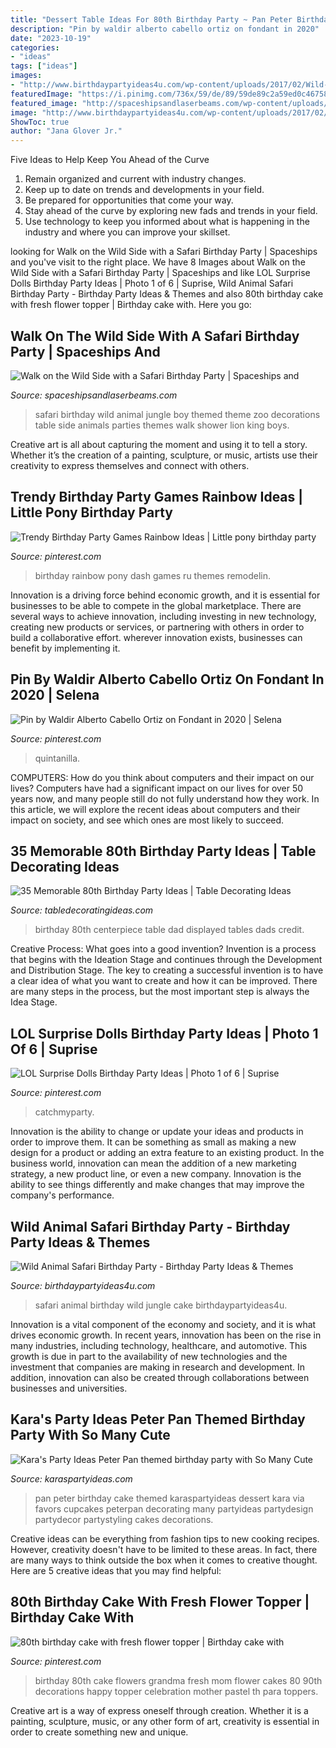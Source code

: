 ```yaml
---
title: "Dessert Table Ideas For 80th Birthday Party ~ Pan Peter Birthday Cake Themed Karaspartyideas Dessert Kara Via Favors Cupcakes Peterpan Decorating Many Partyideas Partydesign Partydecor Partystyling Cakes Decorations"
description: "Pin by waldir alberto cabello ortiz on fondant in 2020"
date: "2023-10-19"
categories:
- "ideas"
tags: ["ideas"]
images:
- "http://www.birthdaypartyideas4u.com/wp-content/uploads/2017/02/Wild-Animal-Safari-Birthday-Party-Cake-600x900.jpg"
featuredImage: "https://i.pinimg.com/736x/59/de/89/59de89c2a59ed0c46758f9b786da8285.jpg"
featured_image: "http://spaceshipsandlaserbeams.com/wp-content/uploads/2015/09/safari-birthday-party-ideas-22.jpg"
image: "http://www.birthdaypartyideas4u.com/wp-content/uploads/2017/02/Wild-Animal-Safari-Birthday-Party-Cake-600x900.jpg"
ShowToc: true
author: "Jana Glover Jr."
---
```



Five Ideas to Help Keep You Ahead of the Curve
1. Remain organized and current with industry changes.
2. Keep up to date on trends and developments in your field.
3. Be prepared for opportunities that come your way.
4. Stay ahead of the curve by exploring new fads and trends in your field.
5. Use technology to keep you informed about what is happening in the industry and where you can improve your skillset.

	

		
looking for Walk on the Wild Side with a Safari Birthday Party | Spaceships and you've visit to the right place. We have 8 Images about Walk on the Wild Side with a Safari Birthday Party | Spaceships and like LOL Surprise Dolls Birthday Party Ideas | Photo 1 of 6 | Suprise, Wild Animal Safari Birthday Party - Birthday Party Ideas &amp; Themes and also 80th birthday cake with fresh flower topper | Birthday cake with. Here you go:
		
    
## Walk On The Wild Side With A Safari Birthday Party | Spaceships And

<img loading=lazy src="http://spaceshipsandlaserbeams.com/wp-content/uploads/2015/09/safari-birthday-party-ideas-22.jpg" onerror="this.onerror=null;this.src='https://tse3.mm.bing.net/th?id=OIP.3tI_2rVy9jEjraLEm5jX3AHaLH&amp;pid=15.1';" alt="Walk on the Wild Side with a Safari Birthday Party | Spaceships and">

_Source: spaceshipsandlaserbeams.com_

>safari birthday wild animal jungle boy themed theme zoo decorations table side animals parties themes walk shower lion king boys. 

	

Creative art is all about capturing the moment and using it to tell a story. Whether it’s the creation of a painting, sculpture, or music, artists use their creativity to express themselves and connect with others.

    
## Trendy Birthday Party Games Rainbow Ideas | Little Pony Birthday Party

<img loading=lazy src="https://i.pinimg.com/736x/25/08/e7/2508e7deed428381c5c90620f59703b9.jpg" onerror="this.onerror=null;this.src='https://tse2.mm.bing.net/th?id=OIP.bOZuH6bVn1IxK9RTdX_qwgAAAA&amp;pid=15.1';" alt="Trendy Birthday Party Games Rainbow Ideas | Little pony birthday party">

_Source: pinterest.com_

>birthday rainbow pony dash games ru themes remodelin. 

	

Innovation is a driving force behind economic growth, and it is essential for businesses to be able to compete in the global marketplace. There are several ways to achieve innovation, including investing in new technology, creating new products or services, or partnering with others in order to build a collaborative effort. wherever innovation exists, businesses can benefit by implementing it.

    
## Pin By Waldir Alberto Cabello Ortiz On Fondant In 2020 | Selena

<img loading=lazy src="https://i.pinimg.com/736x/59/de/89/59de89c2a59ed0c46758f9b786da8285.jpg" onerror="this.onerror=null;this.src='https://tse2.mm.bing.net/th?id=OIP.UtwA0FehmRxgAiXZ32bD2AHaNz&amp;pid=15.1';" alt="Pin by Waldir Alberto Cabello Ortiz on Fondant in 2020 | Selena">

_Source: pinterest.com_

>quintanilla. 

	

COMPUTERS: How do you think about computers and their impact on our lives?
Computers have had a significant impact on our lives for over 50 years now, and many people still do not fully understand how they work. In this article, we will explore the recent ideas about computers and their impact on society, and see which ones are most likely to succeed.

    
## 35 Memorable 80th Birthday Party Ideas | Table Decorating Ideas

<img loading=lazy src="http://4.bp.blogspot.com/-b4kcW2hZpZU/TbGvcpi6jQI/AAAAAAAADH4/wPufB5aTVVA/s1600/464.JPG" onerror="this.onerror=null;this.src='https://tse2.mm.bing.net/th?id=OIP.yztIMow4phBq6sR-xnthuQHaLJ&amp;pid=15.1';" alt="35 Memorable 80th Birthday Party Ideas | Table Decorating Ideas">

_Source: tabledecoratingideas.com_

>birthday 80th centerpiece table dad displayed tables dads credit. 

	

Creative Process: What goes into a good invention?
Invention is a process that begins with the Ideation Stage and continues through the Development and Distribution Stage. The key to creating a successful invention is to have a clear idea of what you want to create and how it can be improved. There are many steps in the process, but the most important step is always the Idea Stage.

    
## LOL Surprise Dolls Birthday Party Ideas | Photo 1 Of 6 | Suprise

<img loading=lazy src="https://i.pinimg.com/736x/fc/58/cf/fc58cf39970e84164094b17fbf7eb27a.jpg" onerror="this.onerror=null;this.src='https://tse1.mm.bing.net/th?id=OIP.TPqz8E5Xr8RCNOOBSC6EmwHaLH&amp;pid=15.1';" alt="LOL Surprise Dolls Birthday Party Ideas | Photo 1 of 6 | Suprise">

_Source: pinterest.com_

>catchmyparty. 

	

Innovation is the ability to change or update your ideas and products in order to improve them. It can be something as small as making a new design for a product or adding an extra feature to an existing product. In the business world, innovation can mean the addition of a new marketing strategy, a new product line, or even a new company. Innovation is the ability to see things differently and make changes that may improve the company's performance.

    
## Wild Animal Safari Birthday Party - Birthday Party Ideas &amp; Themes

<img loading=lazy src="http://www.birthdaypartyideas4u.com/wp-content/uploads/2017/02/Wild-Animal-Safari-Birthday-Party-Cake-600x900.jpg" onerror="this.onerror=null;this.src='https://tse3.mm.bing.net/th?id=OIP.H5M1bjP7OwwnzKgM9AzQkQHaLH&amp;pid=15.1';" alt="Wild Animal Safari Birthday Party - Birthday Party Ideas &amp; Themes">

_Source: birthdaypartyideas4u.com_

>safari animal birthday wild jungle cake birthdaypartyideas4u. 

	

Innovation is a vital component of the economy and society, and it is what drives economic growth. In recent years, innovation has been on the rise in many industries, including technology, healthcare, and automotive. This growth is due in part to the availability of new technologies and the investment that companies are making in research and development. In addition, innovation can also be created through collaborations between businesses and universities.

    
## Kara&#039;s Party Ideas Peter Pan Themed Birthday Party With So Many Cute

<img loading=lazy src="http://karaspartyideas.com/wp-content/uploads/2014/05/peterpan5.jpeg" onerror="this.onerror=null;this.src='https://tse1.mm.bing.net/th?id=OIP.pcLXI59SIqcW75RaOpIchwHaLH&amp;pid=15.1';" alt="Kara&#039;s Party Ideas Peter Pan themed birthday party with So Many Cute">

_Source: karaspartyideas.com_

>pan peter birthday cake themed karaspartyideas dessert kara via favors cupcakes peterpan decorating many partyideas partydesign partydecor partystyling cakes decorations. 

	

Creative ideas can be everything from fashion tips to new cooking recipes. However, creativity doesn't have to be limited to these areas. In fact, there are many ways to think outside the box when it comes to creative thought. Here are 5 creative ideas that you may find helpful:

    
## 80th Birthday Cake With Fresh Flower Topper | Birthday Cake With

<img loading=lazy src="https://i.pinimg.com/736x/9f/96/74/9f967486bc8686744b611a15b3706892--th-birthday-cake-fresh-flowers.jpg" onerror="this.onerror=null;this.src='https://tse4.mm.bing.net/th?id=OIP.h2amp2MkyoJU712i2MQv_QHaNK&amp;pid=15.1';" alt="80th birthday cake with fresh flower topper | Birthday cake with">

_Source: pinterest.com_

>birthday 80th cake flowers grandma fresh mom flower cakes 80 90th decorations happy topper celebration mother pastel th para toppers. 

	

Creative art is a way of express oneself through creation. Whether it is a painting, sculpture, music, or any other form of art, creativity is essential in order to create something new and unique.

